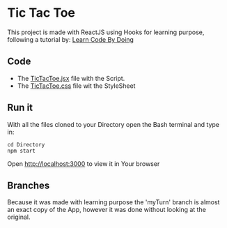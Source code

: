 # Tic Tac Toe

This project is made with ReactJS using Hooks for learning purpose, following a tutorial by: <a href='https://www.youtube.com/channel/UCR4NsaYoCjkxwGT5vR16YhA'>Learn Code By Doing</a>

## Code

- The <a href='https://github.com/FelipeGuerra5/TIcTacToe/blob/b009b1c40f94e69e4a45ff9f4b64f90a87bd07f3/src/TicTacToe/TicTacToe.jsx'>TicTacToe.jsx</a> file with the Script.
- The <a href='https://github.com/FelipeGuerra5/TIcTacToe/blob/b009b1c40f94e69e4a45ff9f4b64f90a87bd07f3/src/TicTacToe/TicTacToe.jsx'>TicTacToe.css</a> file wit the StyleSheet

## Run it

With all the files cloned to your Directory open the Bash terminal and type in:

`cd Directory`<br>
`npm start`

Open <a href="http://localhost:3000">http://localhost:3000</a> to view it in Your browser

## Branches

Because it was made with learning purpose the 'myTurn' branch is almost an exact copy of the App, however it was done without looking at the original.


